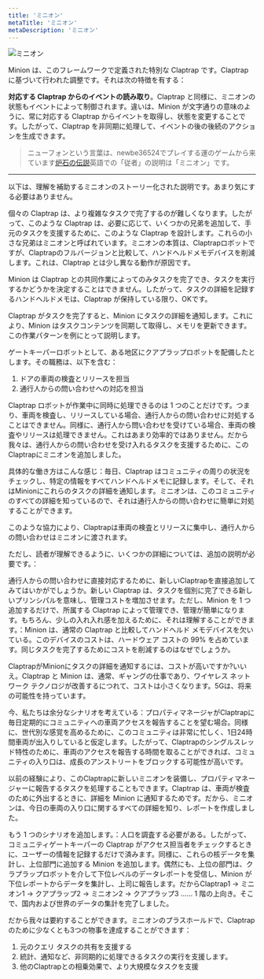 ```yaml
---
title: 'ミニオン'
metaTitle: 'ミニオン'
metaDescription: 'ミニオン'
---
```


![ミニオン](/images/20190228-002.gif)

Minion は、このフレームワークで定義された特別な Claptrap です。Claptrap に基づいて行われた調整です。それは次の特徴を有する：

**対応する Claptrap からのイベントの読み取り**。Claptrap と同様に、ミニオンの状態もイベントによって制御されます。違いは、Minion が文字通りの意味のように、常に対応する Claptrap からイベントを取得し、状態を変更することです。したがって、Claptrap を非同期に処理して、イベントの後の後続のアクションを生成できます。

> ニューフォンという言葉は、newbe36524でプレイする運のゲームから来ています[炉石の伝説](https://zh.moegirl.org/%E7%82%89%E7%9F%B3%E4%BC%A0%E8%AF%B4)英語での「従者」の説明は「ミニオン」です。

---

以下は、理解を補助するミニオンのストーリー化された説明です。あまり気にする必要はありません。

個々の Claptrap は、より複雑なタスクで完了するのが難しくなります。したがって、このような Claptrap は、必要に応じて、いくつかの兄弟を追加して、手元のタスクを支援するために、このような Claptrap を設計します。これらの小さな兄弟はミニオンと呼ばれています。ミニオンの本質は、Claptrapロボットですが、Claptrapのフルバージョンと比較して、ハンドヘルドメモデバイスを削減します。これは、Claptrap とは少し異なる動作が原因です。

Minion は Claptrap との共同作業によってのみタスクを完了でき、タスクを実行するかどうかを決定することはできません。したがって、タスクの詳細を記録するハンドヘルドメモは、Claptrap が保持している限り、OKです。

Claptrap がタスクを完了すると、Minion にタスクの詳細を通知します。これにより、Minion はタスクコンテンツを同期して取得し、メモリを更新できます。この作業パターンを例にとって説明します。

ゲートキーパーロボットとして、ある地区にクアプラップロボットを配備したとします。その職務は、以下を含む：

1. ドアの車両の検査とリリースを担当
2. 通行人からの問い合わせへの対応を担当

Claptrap ロボットが作業中に同時に処理できるのは 1 つのことだけです。つまり、車両を検査し、リリースしている場合、通行人からの問い合わせに対処することはできません。同様に、通行人から問い合わせを受けている場合、車両の検査やリリースは処理できません。これはあまり効率的ではありません。だから我々は、通行人からの問い合わせを受け入れるタスクを支援するために、このClaptrapにミニオンを追加しました。

具体的な働き方はこんな感じ：毎日、Claptrap はコミュニティの周りの状況をチェックし、特定の情報をすべてハンドヘルドメモに記録します。そして、それはMinionにこれらのタスクの詳細を通知します。ミニオンは、このコミュニティのすべての詳細を知っているので、それは通行人からの問い合わせに簡単に対処することができます。

このような協力により、Claptrapは車両の検査とリリースに集中し、通行人からの問い合わせはミニオンに渡されます。

ただし、読者が理解できるように、いくつかの詳細については、追加の説明が必要です。：

通行人からの問い合わせに直接対応するために、新しいClaptrapを直接追加してみてはいかがでしょうか。新しい Claptrap は、タスクを個別に完了できる新しいプリンシパルを意味し、管理コストを増加させます。ただし、Minion を 1 つ追加するだけで、所属する Claptrap によって管理でき、管理が簡単になります。もちろん、少しの入れ入れ感を加えるために、それは理解することができます。：Minion は、通常の Claptrap と比較してハンドヘルド メモデバイスを欠いている。このデバイスのコストは、ハードウェア コストの 99% を占めています。同じタスクを完了するためにコストを削減するのはなぜでしょうか。

ClaptrapがMinionにタスクの詳細を通知するには、コストが高いですか?いいえ。Claptrap と Minion は、通常、ギャングの仕事であり、ワイヤレス ネットワーク テクノロジが改善するにつれて、コストは小さくなります。5Gは、将来の可能性を持っています。

今、私たちは余分なシナリオを考えている：プロパティマネージャがClaptrapに毎日定期的にコミュニティへの車両アクセスを報告することを望む場合。同様に、世代別な感覚を高めるために、このコミュニティは非常に忙しく、1日24時間車両が出入りしていると仮定します。したがって、Claptrapのシングルスレッド特性のために、車両のアクセスを報告する時間を取ることができれば、コミュニティの入り口は、成長のアンストリートをブロックする可能性が高いです。

以前の経験により、このClaptrapに新しいミニオンを装備し、プロパティマネージャーに報告するタスクを処理することもできます。Claptrap は、車両が検査のために外出するときに、詳細を Minion に通知するためです。だから、ミニオンは、今日の車両の入り口に関するすべての詳細を知り、レポートを作成しました。

もう 1 つのシナリオを追加します。：人口を調査する必要がある。したがって、コミュニティゲートキーパーの Claptrap がアクセス担当者をチェックするときに、ユーザーの情報を記録するだけで済みます。同様に、これらの核データを集計し、上位部門に追加する Minion を追加します。偶然にも、上位の部門は、クラプラップロボットを介して下位レベルのデータレポートを受信し、Minion が下位レポートからデータを集計し、上司に報告します。だからClaptrap1 -> ミニオン1 -> クアプラップ2 -> ミニオン2 -> クアプラップ3 …… 1 階の上向き。そこで、国内および世界のデータの集計を完了しました。

だから我々は要約することができます。ミニオンのプラスホールドで、Claptrapのために少なくとも3つの物事を達成することができます：

1. 元のクエリ タスクの共有を支援する
2. 統計、通知など、非同期的に処理できるタスクの実行を支援します。
3. 他のClaptrapとの相乗効果で、より大規模なタスクを支援

